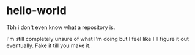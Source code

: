 # hello-world
Tbh i don't even know what a repository is. 

I'm still completely unsure of what I'm doing but I feel like I'll figure it out eventually. 
Fake it till you make it.
